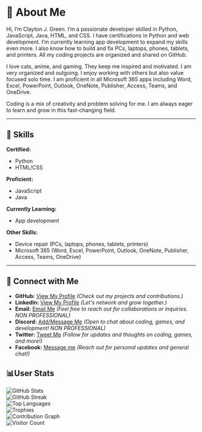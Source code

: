 # 👋 About Me  
Hi, I’m Clayton J. Green. I’m a passionate developer skilled in Python, JavaScript, Java, HTML, and CSS. I have certifications in Python and web development. I’m currently learning app development to expand my skills even more. I also know how to build and fix PCs, laptops, phones, tablets, and printers. All my coding projects are organized and shared on GitHub.

I love cats, anime, and gaming. They keep me inspired and motivated. I am very organized and outgoing. I enjoy working with others but also value focused solo time. I am proficient in all Microsoft 365 apps including Word, Excel, PowerPoint, Outlook, OneNote, Publisher, Access, Teams, and OneDrive.

Coding is a mix of creativity and problem solving for me. I am always eager to learn and grow in this fast-changing field.

---

## 🚀 Skills  

**Certified:**  
- Python  
- HTML/CSS  

**Proficient:**  
- JavaScript  
- Java  

**Currently Learning:**  
- App development  

**Other Skills:**  
- Device repair (PCs, laptops, phones, tablets, printers)  
- Microsoft 365 (Word, Excel, PowerPoint, Outlook, OneNote, Publisher, Access, Teams, OneDrive)  

---

## 🔗 Connect with Me

- **GitHub:** [View My Profile](https://github.com/Cgree791) *(Check out my projects and contributions.)*
- **LinkedIn:** [View My Profile](https://www.linkedin.com/in/clayton-green-256477300) *(Let's network and grow together.)*
- **Email:** [Email Me](https://mail.google.com/mail/?view=cm&fs=1&to=cjwalkscool@gmail.com) *(Feel free to reach out for collaborations or inquiries. NON PROFESSIONAL)*
- **Discord:** [Add/Message Me](https://discord.com/users/595681336816173074) *(Open to chat about coding, games, and development! NON PROFESSIONAL)*
- **Twitter:** [Tweet Me](https://x.com/Cgree791)  *(Follow for updates and thoughts on coding, games, and more!)*
- **Facebook:** [Message me](https://www.facebook.com/Cgree791) *(Reach out for personal updates and general chat!)*

## 📊User Stats

![GitHub Stats](https://github-readme-stats.vercel.app/api?username=Cgree791&show_icons=true)  
![GitHub Streak](https://github-readme-streak-stats.herokuapp.com/?user=Cgree791)  
![Top Languages](https://github-readme-stats.vercel.app/api/top-langs/?username=Cgree791&layout=compact)  
![Trophies](https://github-profile-trophy.vercel.app/?username=Cgree791)  
![Contribution Graph](https://activity-graph.herokuapp.com/graph?username=Cgree791&theme=react-dark)  
![Visitor Count](https://profile-counter.glitch.me/Cgree791/count.svg)
